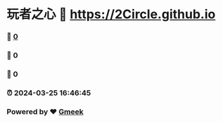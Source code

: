 # 玩者之心 :link: https://2Circle.github.io 
### :page_facing_up: [0](https://2Circle.github.io/tag.html) 
### :speech_balloon: 0 
### :hibiscus: 0 
### :alarm_clock: 2024-03-25 16:46:45 
### Powered by :heart: [Gmeek](https://github.com/Meekdai/Gmeek)
